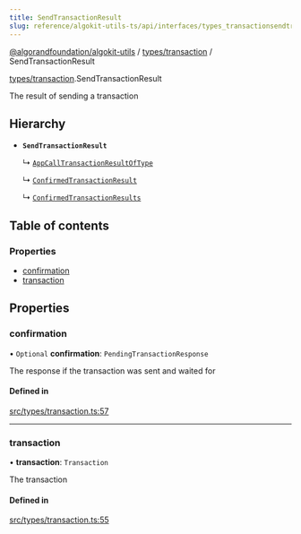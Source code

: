 ```yaml
---
title: SendTransactionResult
slug: reference/algokit-utils-ts/api/interfaces/types_transactionsendtransactionresult
---
```

[@algorandfoundation/algokit-utils](/reference/algokit-utils-ts/api/overview) / [types/transaction](/reference/algokit-utils-ts/api/modules/types_transaction/) / SendTransactionResult



[types/transaction](/reference/algokit-utils-ts/api/modules/types_transaction/).SendTransactionResult

The result of sending a transaction

## Hierarchy

- **`SendTransactionResult`**

  ↳ [`AppCallTransactionResultOfType`](/reference/algokit-utils-ts/api/interfaces/types_appappcalltransactionresultoftype/)

  ↳ [`ConfirmedTransactionResult`](/reference/algokit-utils-ts/api/interfaces/types_transactionconfirmedtransactionresult/)

  ↳ [`ConfirmedTransactionResults`](/reference/algokit-utils-ts/api/interfaces/types_transactionconfirmedtransactionresults/)

## Table of contents

### Properties

- [confirmation](#confirmation)
- [transaction](#transaction)

## Properties

### confirmation

• `Optional` **confirmation**: `PendingTransactionResponse`

The response if the transaction was sent and waited for

#### Defined in

[src/types/transaction.ts:57](https://github.com/algorandfoundation/algokit-utils-ts/blob/main/src/types/transaction.ts#L57)

___

### transaction

• **transaction**: `Transaction`

The transaction

#### Defined in

[src/types/transaction.ts:55](https://github.com/algorandfoundation/algokit-utils-ts/blob/main/src/types/transaction.ts#L55)